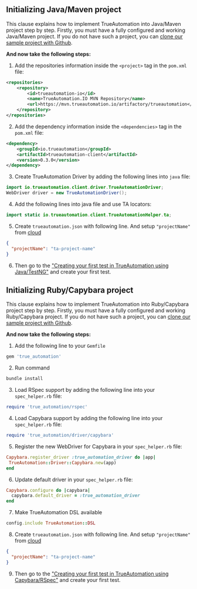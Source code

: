 ## Initializing Java/Maven project

This clause explains how to implement TrueAutomation into Java/Maven project step by step. 
Firstly, you must have a fully configured and working Java/Maven project. If you do not have such a project, you can [clone our sample project with Github](https://github.com/shapovalovei/testng-example).

**And now take the following steps:**

1. Add the repositories information inside the `<project>` tag in the `pom.xml` file:
```xml
<repositories>
    <repository>
        <id>trueautomation-io</id>
        <name>TrueAutomation.IO MVN Repository</name>
        <url>https://mvn.trueautomation.io/artifactory/trueautomation</url>
    </repository>
</repositories>       
```

2. Add the dependency information inside the `<dependencies>` tag in the `pom.xml` file:
```xml
<dependency>
    <groupId>io.trueautomation</groupId>
    <artifactId>trueautomation-client</artifactId>
    <version>0.3.0</version>
</dependency>  
```

3. Create TrueAutomation Driver by adding the following lines into `java` file:
```java
import io.trueautomation.client.driver.TrueAutomationDriver;
WebDriver driver = new TrueAutomationDriver();
```

4. Add the following lines into java file and use TA locators:
```java
import static io.trueautomation.client.TrueAutomationHelper.ta;
```

5. Create `trueautomation.json` with following line. And setup `"projectName"` from [cloud](https://app.trueautomation.io/app/main)
```json
{
  "projectName": "ta-project-name"
}
```
6. Then go to the ["Creating your first test in TrueAutomation using Java/TestNG"](first-test-java.md#creating-your-first-test-in-trueautomation-using-javatestng) and create your first test.

## Initializing Ruby/Capybara project

This clause explains how to implement TrueAutomation into Ruby/Capybara project step by step. 
Firstly, you must have a fully configured and working Ruby/Capybara project. If you do not have such a project, you can [clone our sample project with Github](https://github.com/shapovalovei/capybara-example).

**And now take the following steps:**
 
1. Add the following line to your `Gemfile`
```ruby
gem 'true_automation'
```

2. Run command
```bash
bundle install
```

3. Load RSpec support by adding the following line into your `spec_helper.rb` file:
```ruby
require 'true_automation/rspec'
```

4. Load Capybara support by adding the following line into your `spec_helper.rb` file:
```ruby
require 'true_automation/driver/capybara'
```

5. Register the new WebDriver for Capybara in your `spec_helper.rb` file:
```ruby
Capybara.register_driver :true_automation_driver do |app|
 TrueAutomation::Driver::Capybara.new(app)
end
```

6. Update default driver in your `spec_helper.rb` file:
```ruby
Capybara.configure do |capybara|
  capybara.default_driver = :true_automation_driver
end
```
 
7. Make TrueAutomation DSL available
```ruby
config.include TrueAutomation::DSL
```

8. Create `trueautomation.json` with following line. And setup `"projectName"` from [cloud](https://app.trueautomation.io/app/main)
```json
{
  "projectName": "ta-project-name"
}
```

9. Then go to the ["Creating your first test in TrueAutomation using Capybara/RSpec"](first-test-capybara.md#creating-your-first-test-in-trueautomation-using-capybararspec) and create your first test.
